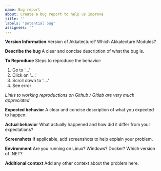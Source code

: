 ```yaml
---
name: Bug report
about: Create a bug report to help us improve
title: ''
labels: 'potential bug'
assignees: ''
---
```


**Version Information**
Version of Akkatecture? 
Which Akkatecture Modules?

**Describe the bug**
A clear and concise description of what the bug is.

**To Reproduce**
Steps to reproduce the behavior:
1. Go to '...'
2. Click on '....'
3. Scroll down to '....'
4. See error

_Links to working reproductions on Github / Gitlab are very much appreciated_

**Expected behavior**
A clear and concise description of what you expected to happen.

**Actual behavior**
What actually happened and how did it differ from your expectations?

**Screenshots**
If applicable, add screenshots to help explain your problem.

**Environment**
Are you running on Linux? Windows? Docker? Which version of .NET?

**Additional context**
Add any other context about the problem here.